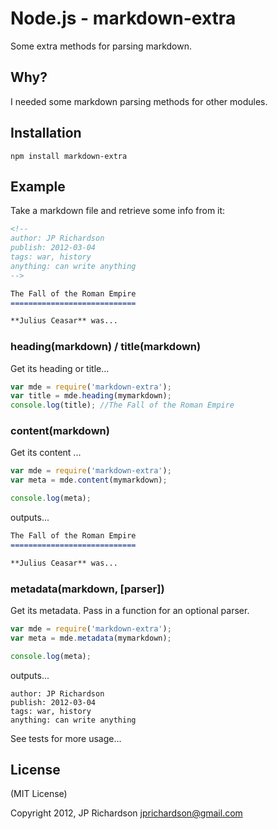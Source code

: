 Node.js - markdown-extra
================

Some extra methods for parsing markdown.


Why?
----

I needed some markdown parsing methods for other modules.


Installation
------------

    npm install markdown-extra



Example
-------

Take a markdown file and retrieve some info from it:

```markdown
<!--
author: JP Richardson
publish: 2012-03-04
tags: war, history
anything: can write anything
-->

The Fall of the Roman Empire
============================

**Julius Ceasar** was...

```

### heading(markdown) / title(markdown)

Get its heading or title...

```javascript
var mde = require('markdown-extra');
var title = mde.heading(mymarkdown);
console.log(title); //The Fall of the Roman Empire
```


### content(markdown)

Get its content ...

```javascript
var mde = require('markdown-extra');
var meta = mde.content(mymarkdown);

console.log(meta);
```

outputs...

```markdown
The Fall of the Roman Empire
============================

**Julius Ceasar** was...

```


### metadata(markdown, [parser])

Get its metadata. Pass in a function for an optional parser.

```javascript
var mde = require('markdown-extra');
var meta = mde.metadata(mymarkdown);

console.log(meta);
```

outputs...

    author: JP Richardson
    publish: 2012-03-04
    tags: war, history
    anything: can write anything



See tests for more usage...

License
-------

(MIT License)

Copyright 2012, JP Richardson  <jprichardson@gmail.com>


